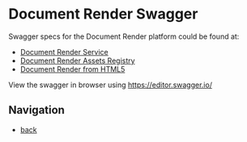 # Document Render Swagger

Swagger specs for the Document Render platform could be found at:

- [Document Render Service](https://github.com/companieshouse/document-render-service/blob/master/spec/swagger.json)
- [Document Render Assets Registry](https://github.com/companieshouse/document-render-assets-registry/blob/master/spec/swagger.json)
- [Document Render from HTML5](https://github.com/companieshouse/document-render-from-html5/blob/master/spec/swagger.json)

View the swagger in browser using https://editor.swagger.io/

## Navigation

- [back](../README.md)